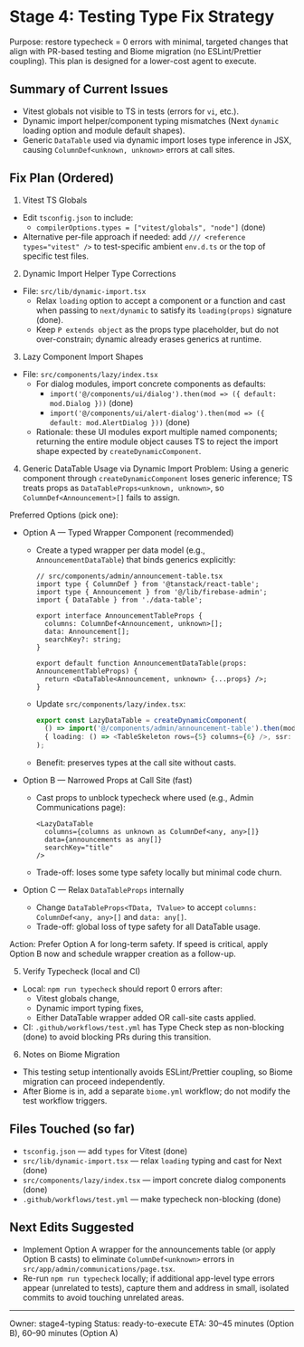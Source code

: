 # Stage 4: Testing Type Fix Strategy

Purpose: restore typecheck = 0 errors with minimal, targeted changes that align with PR-based testing and Biome migration (no ESLint/Prettier coupling). This plan is designed for a lower-cost agent to execute.

## Summary of Current Issues

- Vitest globals not visible to TS in tests (errors for `vi`, etc.).
- Dynamic import helper/component typing mismatches (Next `dynamic` loading option and module default shapes).
- Generic `DataTable` used via dynamic import loses type inference in JSX, causing `ColumnDef<unknown, unknown>` errors at call sites.

## Fix Plan (Ordered)

1. Vitest TS Globals

- Edit `tsconfig.json` to include:
  - `compilerOptions.types = ["vitest/globals", "node"]` (done)
- Alternative per-file approach if needed: add `/// <reference types="vitest" />` to test-specific ambient `env.d.ts` or the top of specific test files.

2. Dynamic Import Helper Type Corrections

- File: `src/lib/dynamic-import.tsx`
  - Relax `loading` option to accept a component or a function and cast when passing to `next/dynamic` to satisfy its `loading(props)` signature (done).
  - Keep `P extends object` as the props type placeholder, but do not over-constrain; dynamic already erases generics at runtime.

3. Lazy Component Import Shapes

- File: `src/components/lazy/index.tsx`
  - For dialog modules, import concrete components as defaults:
    - `import('@/components/ui/dialog').then(mod => ({ default: mod.Dialog }))` (done)
    - `import('@/components/ui/alert-dialog').then(mod => ({ default: mod.AlertDialog }))` (done)
  - Rationale: these UI modules export multiple named components; returning the entire module object causes TS to reject the import shape expected by `createDynamicComponent`.

4. Generic DataTable Usage via Dynamic Import
   Problem: Using a generic component through `createDynamicComponent` loses generic inference; TS treats props as `DataTableProps<unknown, unknown>`, so `ColumnDef<Announcement>[]` fails to assign.

Preferred Options (pick one):

- Option A — Typed Wrapper Component (recommended)
  - Create a typed wrapper per data model (e.g., `AnnouncementDataTable`) that binds generics explicitly:

    ```tsx
    // src/components/admin/announcement-table.tsx
    import type { ColumnDef } from '@tanstack/react-table';
    import type { Announcement } from '@/lib/firebase-admin';
    import { DataTable } from './data-table';

    export interface AnnouncementTableProps {
      columns: ColumnDef<Announcement, unknown>[];
      data: Announcement[];
      searchKey?: string;
    }

    export default function AnnouncementDataTable(props: AnnouncementTableProps) {
      return <DataTable<Announcement, unknown> {...props} />;
    }
    ```

  - Update `src/components/lazy/index.tsx`:
    ```ts
    export const LazyDataTable = createDynamicComponent(
      () => import('@/components/admin/announcement-table').then(mod => ({ default: mod.default })),
      { loading: () => <TableSkeleton rows={5} columns={6} />, ssr: false }
    );
    ```
  - Benefit: preserves types at the call site without casts.

- Option B — Narrowed Props at Call Site (fast)
  - Cast props to unblock typecheck where used (e.g., Admin Communications page):
    ```tsx
    <LazyDataTable
      columns={columns as unknown as ColumnDef<any, any>[]}
      data={announcements as any[]}
      searchKey="title"
    />
    ```
  - Trade-off: loses some type safety locally but minimal code churn.

- Option C — Relax `DataTableProps` internally
  - Change `DataTableProps<TData, TValue>` to accept `columns: ColumnDef<any, any>[]` and `data: any[]`.
  - Trade-off: global loss of type safety for all DataTable usage.

Action: Prefer Option A for long-term safety. If speed is critical, apply Option B now and schedule wrapper creation as a follow-up.

5. Verify Typecheck (local and CI)

- Local: `npm run typecheck` should report 0 errors after:
  - Vitest globals change,
  - Dynamic import typing fixes,
  - Either DataTable wrapper added OR call-site casts applied.
- CI: `.github/workflows/test.yml` has Type Check step as non-blocking (done) to avoid blocking PRs during this transition.

6. Notes on Biome Migration

- This testing setup intentionally avoids ESLint/Prettier coupling, so Biome migration can proceed independently.
- After Biome is in, add a separate `biome.yml` workflow; do not modify the test workflow triggers.

## Files Touched (so far)

- `tsconfig.json` — add `types` for Vitest (done)
- `src/lib/dynamic-import.tsx` — relax `loading` typing and cast for Next (done)
- `src/components/lazy/index.tsx` — import concrete dialog components (done)
- `.github/workflows/test.yml` — make typecheck non-blocking (done)

## Next Edits Suggested

- Implement Option A wrapper for the announcements table (or apply Option B casts) to eliminate `ColumnDef<unknown>` errors in `src/app/admin/communications/page.tsx`.
- Re-run `npm run typecheck` locally; if additional app-level type errors appear (unrelated to tests), capture them and address in small, isolated commits to avoid touching unrelated areas.

---

Owner: stage4-typing
Status: ready-to-execute
ETA: 30–45 minutes (Option B), 60–90 minutes (Option A)
